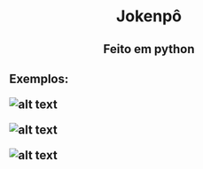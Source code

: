 <h1 align="center">Jokenpô</h1>

<h2 align="center">Feito em python<h2/>

**Exemplos:**

![alt text](https://github.com/azuosz/jokenpozado/blob/main/screenshot.PNG?raw=true) </p>

![alt text](https://github.com/azuosz/jokenpozado/blob/main/screenshot2.PNG?raw=true)

![alt text](https://github.com/azuosz/jokenpozado/blob/main/screenshot3.PNG?raw=true)
